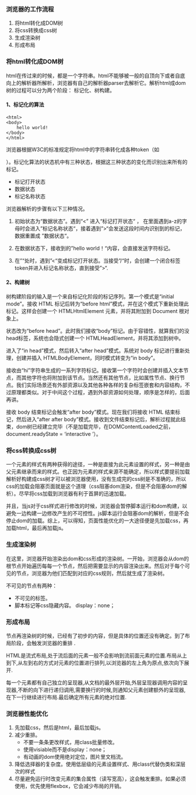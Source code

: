 ### 浏览器的工作流程

1. 将html转化成DOM树
2. 将css转换成css树
3. 生成渲染树
4. 形成布局

### 将html转化成DOM树

​    html在传过来的时候，都是一个字符串。html不能够被一般的自顶向下或者自底向上的解析器所解析，浏览器有自己的解析器parser去解析它。解析html成dom树的过程可以分为两个阶段： 标记化、树构建。

#### 1、标记化的算法

```
<html>  
<body> 
    hello world! 
</body> 
</html>  
```

浏览器根据W3C的标准规定将html中的字符串转化成各种token（如<div>）。标记化算法的状态机中有三种状态，根据这三种状态的变化而识别出来所有的标记。

- 标记打开状态
- 数据状态
- 标记名称状态 

浏览器解析的步骤有以下三种情况。

1. 初始状态为“数据状态”。遇到“<” 进入“标记打开状态“ ， 在里面遇到a-z的字母时会进入”标记名称状态“，接着遇到”>“会发送这段时间内识别到的标记，数据重置成 ”数据状态“。

2. 在数据状态下，接收到的”hello world！“内容，会直接发送字符标记。

3. 在”</body>“处时，遇到”<“变成标记打开状态。当接受”/“时，会创建一个闭合标签token并进入标记名称状态，直到接受”>“.

#### 2、构建树

树构建阶段的输入是一个来自标记化阶段的标记序列。第一个模式是“initial mode”。接收 HTML 标记后转为“before html”模式，并在这个模式下重新处理此标记。这样会创建一个 HTMLHtmlElement 元素，并将其附加到 Document 根对象上。

状态改为“before head”。此时我们接收“body”标记。由于容错性，就算我们的没head标签，系统也会隐式创建一个 HTMLHeadElement，并将其添加到树中。

进入了“in head”模式，然后转入“after head”模式。系统对 body 标记进行重新处理，创建并插入 HTMLBodyElement，同时模式转变为“in body”。

接收由“hi”字符串生成的一系列字符标记。接收第一个字符时会创建并插入文本节点，而其他字符也将附加到该节点。当然还有其他节点，比如属性节点、换行节点。我们实际场景还有外部资源以及其他各种各样的复杂标签嵌套和内容结构，不过原理都类似。对于中间这个过程，遇到外部资源如何处理，顺序是怎样的，后面再讲。

接收 body 结束标记会触发“after body”模式。现在我们将接收 HTML 结束标记，然后进入“after after body”模式。接收到文件结束标记后，解析过程就此结束，dom树已经建立完毕（不是加载完毕，在DOMContentLoaded之前，document.readyState = ‘interactive ’）。

### 将css转换成css树

一个元素的样式有两种获得的途径，一种是直接为此元素设置的样式，另一种是由父元素继承而来的样式。也正因为元素的样式来源不能确定，所以样式要提前加载解析好构建成css树才可以被浏览器使用，没有生成完的css树是不准确的，所以css的加载会阻塞页面就是这个道理（css阻塞dom渲染，但是不会阻塞dom的解析）。尽早将css加载到浏览器有利于首屏的迅速加载。    

并且，当js对于css样式进行修改的时候，浏览器会暂停脚本运行和dom构建，以避免一边构建一边修改产生的不可控性。js脚本运行会阻塞dom的解析，但是不会停止dom的加载。综上，可以得知，页面性能优化的一大途径便是先加载css，再加载html，最后再加载js。

### 生成渲染树

在这里，浏览器开始渲染出dom和css形成的渲染树。一开始，浏览器会从dom的根节点开始遍历每每一个节点，然后把需要显示的内容渲染出来。然后对于每个可见的节点，浏览器为他们匹配到对应的css规则，然后就生成了渲染树。

不可见的节点有两种：

- 不可见的标签。
- 脚本标记等css隐藏内容。 display：none；

### 形成布局

节点再渲染树的时候，已经有了初步的内容，但是具体的位置还没有确定。到了布局阶段，会触发浏览器的重排 .    

HTML是流式布局,处于流后面的元素一般不会影响到流前面元素的位置.布局从上到下,从左到右的方式对元素的位置进行排列,以浏览器的左上角为原点,依次向下展开.    

每一个元素都有自己独立的呈现器,从文档的最外层开始,外层呈现器调用内容的呈现器,不断的向下进行递归调用,需要换行的时候,则通知父元素创建额外的呈现器,在下一行继续进行布局.最后确定所有元素的绝对位置.

### 浏览器性能优化

1. 先加载css，然后是html，最后加载js。
2. 减少重排。
   - 不要一条条更改样式，用class批量修改。
   - 使用visiable而不是display：none；
   - 有动画的dom使用绝对定位，图片里文档流。
3. 降低选择器的复杂度。使用低层级的元素设置样式、用class代替伪类和深层次的样式
4. 尽量避免运行时改变元素的集合属性（读写宽高），这会触发重排。如果必须使用，优先使用flexbox，它会减少布局的开销。